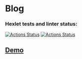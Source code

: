 # Blog
### Hexlet tests and linter status:
[![Actions Status](https://github.com/alexSmkh/rails-project-lvl2/workflows/hexlet-check/badge.svg)](https://github.com/alexSmkh/rails-project-lvl2/actions)
[![Actions Status](https://github.com/alexSmkh/rails-project-lvl2/workflows/build/badge.svg)](https://github.com/alexSmkh/rails-project-lvl2/actions)



## [Demo](https://ancient-forest-74768.herokuapp.com/)